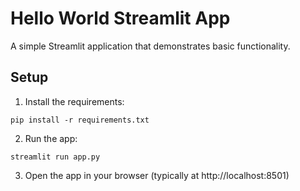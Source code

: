 # Hello World Streamlit App

A simple Streamlit application that demonstrates basic functionality.

## Setup

1. Install the requirements:
```
pip install -r requirements.txt
```

2. Run the app:
```
streamlit run app.py
```

3. Open the app in your browser (typically at http://localhost:8501) 